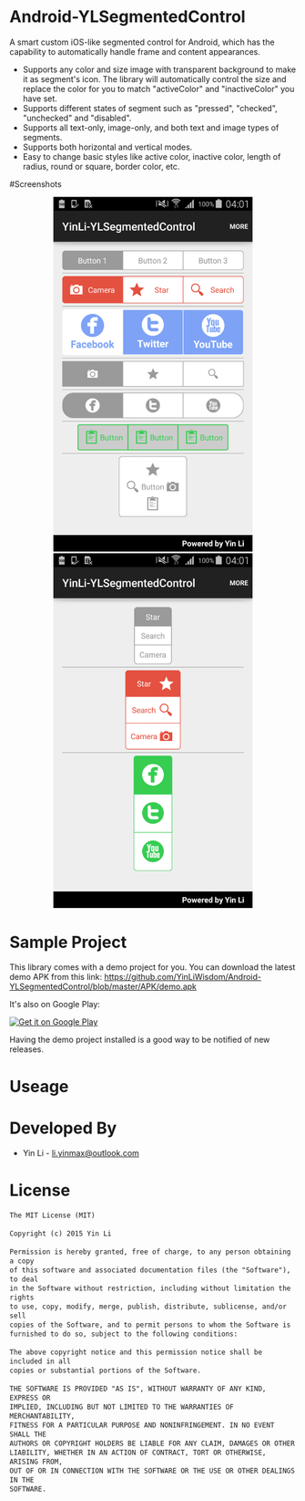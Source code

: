 # Android-YLSegmentedControl
A smart custom iOS-like segmented control for Android, which has the capability to automatically handle frame and content appearances. 

* Supports any color and size image with transparent background to make it as segment's icon. The library will automatically control the size and replace the color for you to match "activeColor" and "inactiveColor" you have set. 
* Supports different states of segment such as "pressed", "checked", "unchecked" and "disabled".
* Supports all text-only, image-only, and both text and image types of segments.
* Supports both horizontal and vertical modes.
* Easy to change basic styles like active color, inactive color, length of radius, round or square, border color, etc.

#Screenshots
<br/>
<p align="center">
<img src="./Screenshots/horizontal_samples.png" width="350" />
<img src="./Screenshots/vertical_samples.png" width="350" />
</p>

# Sample Project
This library comes with a demo project for you. You can download the latest demo APK from this link:
https://github.com/YinLiWisdom/Android-YLSegmentedControl/blob/master/APK/demo.apk

It's also on Google Play:

<a href="https://play.google.com/store/apps/details?id=">
  <img alt="Get it on Google Play"
       src="https://developer.android.com/images/brand/en_generic_rgb_wo_60.png" />
</a>

Having the demo project installed is a good way to be notified of new releases.

# Useage

# Developed By
* Yin Li - <li.yinmax@outlook.com>

# License
    The MIT License (MIT)

    Copyright (c) 2015 Yin Li

    Permission is hereby granted, free of charge, to any person obtaining a copy
    of this software and associated documentation files (the "Software"), to deal
    in the Software without restriction, including without limitation the rights
    to use, copy, modify, merge, publish, distribute, sublicense, and/or sell
    copies of the Software, and to permit persons to whom the Software is
    furnished to do so, subject to the following conditions:

    The above copyright notice and this permission notice shall be included in all
    copies or substantial portions of the Software.

    THE SOFTWARE IS PROVIDED "AS IS", WITHOUT WARRANTY OF ANY KIND, EXPRESS OR
    IMPLIED, INCLUDING BUT NOT LIMITED TO THE WARRANTIES OF MERCHANTABILITY,
    FITNESS FOR A PARTICULAR PURPOSE AND NONINFRINGEMENT. IN NO EVENT SHALL THE
    AUTHORS OR COPYRIGHT HOLDERS BE LIABLE FOR ANY CLAIM, DAMAGES OR OTHER
    LIABILITY, WHETHER IN AN ACTION OF CONTRACT, TORT OR OTHERWISE, ARISING FROM,
    OUT OF OR IN CONNECTION WITH THE SOFTWARE OR THE USE OR OTHER DEALINGS IN THE
    SOFTWARE.
